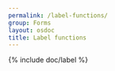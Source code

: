 ```yaml
---
permalink: /label-functions/
group: Forms
layout: osdoc
title: Label functions
---
```


{% include doc/label %}
